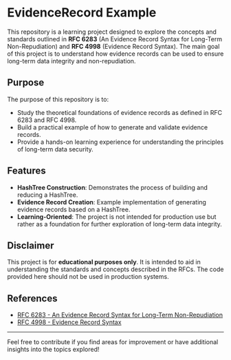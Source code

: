 # EvidenceRecord Example

This repository is a learning project designed to explore the concepts and standards outlined in **RFC 6283** (An Evidence Record Syntax for Long-Term Non-Repudiation) and **RFC 4998** (Evidence Record Syntax). The main goal of this project is to understand how evidence records can be used to ensure long-term data integrity and non-repudiation.

## Purpose

The purpose of this repository is to:
- Study the theoretical foundations of evidence records as defined in RFC 6283 and RFC 4998.
- Build a practical example of how to generate and validate evidence records.
- Provide a hands-on learning experience for understanding the principles of long-term data security.

## Features

- **HashTree Construction**: Demonstrates the process of building and reducing a HashTree.
- **Evidence Record Creation**: Example implementation of generating evidence records based on a HashTree.
- **Learning-Oriented**: The project is not intended for production use but rather as a foundation for further exploration of long-term data integrity.

## Disclaimer

This project is for **educational purposes only**. It is intended to aid in understanding the standards and concepts described in the RFCs. The code provided here should not be used in production systems.

## References

- [RFC 6283 - An Evidence Record Syntax for Long-Term Non-Repudiation](https://www.rfc-editor.org/rfc/rfc6283.html)
- [RFC 4998 - Evidence Record Syntax](https://www.rfc-editor.org/rfc/rfc4998.html)

---

Feel free to contribute if you find areas for improvement or have additional insights into the topics explored!
